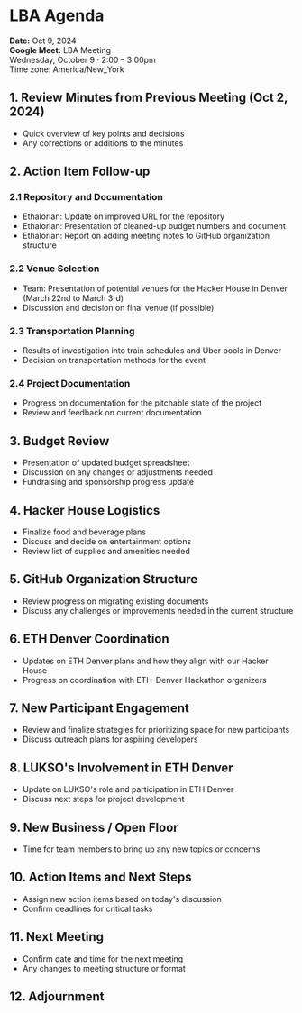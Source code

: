# LBA Agenda

**Date:** Oct 9, 2024  
**Google Meet:** LBA Meeting  
Wednesday, October 9 · 2:00 – 3:00pm  
Time zone: America/New_York

## 1. Review Minutes from Previous Meeting (Oct 2, 2024)
- Quick overview of key points and decisions
- Any corrections or additions to the minutes

## 2. Action Item Follow-up
### 2.1 Repository and Documentation
- Ethalorian: Update on improved URL for the repository
- Ethalorian: Presentation of cleaned-up budget numbers and document
- Ethalorian: Report on adding meeting notes to GitHub organization structure

### 2.2 Venue Selection
- Team: Presentation of potential venues for the Hacker House in Denver (March 22nd to March 3rd)
- Discussion and decision on final venue (if possible)

### 2.3 Transportation Planning
- Results of investigation into train schedules and Uber pools in Denver
- Decision on transportation methods for the event

### 2.4 Project Documentation
- Progress on documentation for the pitchable state of the project
- Review and feedback on current documentation

## 3. Budget Review
- Presentation of updated budget spreadsheet
- Discussion on any changes or adjustments needed
- Fundraising and sponsorship progress update

## 4. Hacker House Logistics
- Finalize food and beverage plans
- Discuss and decide on entertainment options
- Review list of supplies and amenities needed

## 5. GitHub Organization Structure
- Review progress on migrating existing documents
- Discuss any challenges or improvements needed in the current structure

## 6. ETH Denver Coordination
- Updates on ETH Denver plans and how they align with our Hacker House
- Progress on coordination with ETH-Denver Hackathon organizers

## 7. New Participant Engagement
- Review and finalize strategies for prioritizing space for new participants
- Discuss outreach plans for aspiring developers

## 8. LUKSO's Involvement in ETH Denver
- Update on LUKSO's role and participation in ETH Denver
- Discuss next steps for project development

## 9. New Business / Open Floor
- Time for team members to bring up any new topics or concerns

## 10. Action Items and Next Steps
- Assign new action items based on today's discussion
- Confirm deadlines for critical tasks

## 11. Next Meeting
- Confirm date and time for the next meeting
- Any changes to meeting structure or format

## 12. Adjournment
